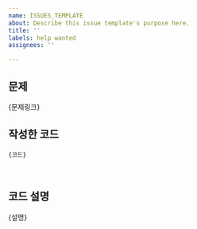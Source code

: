 ```yaml
---
name: ISSUES_TEMPLATE
about: Describe this issue template's purpose here.
title: ''
labels: help wanted
assignees: ''

---
```


## 문제
{문제링크}
​

## 작성한 코드
```
{코드}
```
​
## 코드 설명
{설명}
